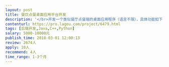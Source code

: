```yaml
---                
layout: post       
title: 餐饮点餐桌面应用平台开发           
description: '</br>开发一个类似餐厅点餐端的桌面应用程序（语言不限），具体功能如下：</br>1、可以与小票机进行连接（多台，WIFI/GPRS或蓝牙环境），实现通过调用后台接口的方式自动打印小票</br>2、服务员可以在平板电脑上选择餐品，为客户点餐下单</br>3、可以利用扫描枪扫描二维码信息（比如：微信支付/支付宝支付的二维码信息），将其传递给后台完成支付打单操作</br></br>* 仅需完成前端开发，后端我们有人对接</br>* 上海地区的最佳，方便即时沟通，因为需要线下对接测试</br>'     
contenturl: https://pro.lagou.com/project/6479.html      
tags: [后端开发,Java,C++,Python]            
salary: 5000-10000元          
publish_time: 2018-03-01 12:00:13         
review: 2674人                   
apply: 10人                   
recommend: 4人                   
time_range: 1-3个月              
---                 
```

